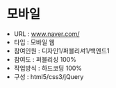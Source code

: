 #  모바일
- URL  : www.naver.com/
- 타입 :  모바일 웹
- 참여인원 : 디자인1/퍼블리셔1/백엔드1
- 참여도 : 퍼블리싱 100%
- 작업방식 : 하드코딩 100%
- 구성 : html5/css3/jQuery
